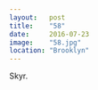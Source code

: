 ```yaml
---
layout:   post
title:    "58"
date:     2016-07-23
image:    "58.jpg"
location: "Brooklyn"
---
```


Skyr.
